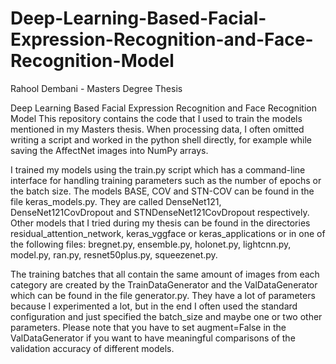 # Deep-Learning-Based-Facial-Expression-Recognition-and-Face-Recognition-Model

Rahool Dembani - Masters Degree Thesis

Deep Learning Based Facial Expression Recognition and Face Recognition Model
This repository contains the code that I used to train the models mentioned in my Masters thesis. When processing data, I often omitted writing a script and worked in the python shell directly, for example while saving the AffectNet images into NumPy arrays.

I trained my models using the train.py script which has a command-line interface for handling training parameters such as the number of epochs or the batch size. The models BASE, COV and STN-COV can be found in the file keras_models.py. They are called DenseNet121, DenseNet121CovDropout and STNDenseNet121CovDropout respectively. Other models that I tried during my thesis can be found in the directories residual_attention_network, keras_vggface or keras_applications or in one of the following files: bregnet.py, ensemble.py, holonet.py, lightcnn.py, model.py, ran.py, resnet50plus.py, squeezenet.py.

The training batches that all contain the same amount of images from each category are created by the TrainDataGenerator and the ValDataGenerator which can be found in the file generator.py. They have a lot of parameters because I experimented a lot, but in the end I often used the standard configuration and just specified the batch_size and maybe one or two other parameters. Please note that you have to set augment=False in the ValDataGenerator if you want to have meaningful comparisons of the validation accuracy of different models.
